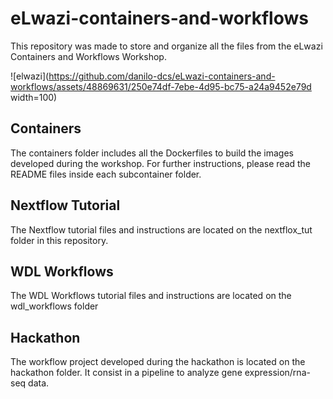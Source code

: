 # eLwazi-containers-and-workflows

This repository was made to store and organize all the files from the eLwazi Containers and Workflows Workshop. 

![elwazi](https://github.com/danilo-dcs/eLwazi-containers-and-workflows/assets/48869631/250e74df-7ebe-4d95-bc75-a24a9452e79d width=100) 

## Containers
The containers folder includes all the Dockerfiles to build the images developed during the workshop. For further instructions, please read the README files inside each subcontainer folder.

## Nextflow Tutorial
The Nextflow tutorial files and instructions are located on the nextflox_tut folder in this repository.

## WDL Workflows
The WDL Workflows tutorial files and instructions are located on the wdl_workflows folder 

## Hackathon
The workflow project developed during the hackathon is located on the hackathon folder. It consist in a pipeline to analyze gene expression/rna-seq data.

